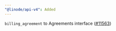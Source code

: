 ```yaml
---
"@linode/api-v4": Added
---
```


`billing_agreement` to Agreements interface ([#11563](https://github.com/linode/manager/pull/11563))
